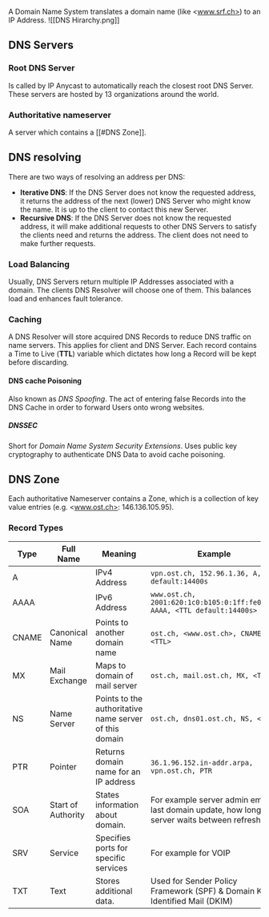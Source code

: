 A Domain Name System translates a domain name (like <www.srf.ch>) to an IP Address.
![[DNS Hirarchy.png]]

## DNS Servers
### Root DNS Server
Is called by IP Anycast to automatically reach the closest root DNS Server. These servers are hosted by 13 organizations around the world.

### Authoritative nameserver
A server which contains a [[#DNS Zone]].

## DNS resolving
There are two ways of resolving an address per DNS:
- **Iterative DNS**: If the DNS Server does not know the requested address, it returns the address of the next (lower) DNS Server who might know the name. It is up to the client to contact this new Server.
- **Recursive DNS**: If the DNS Server does not know the requested address, it will make additional requests to other DNS Servers to satisfy the clients need and returns the address. The client does not need to make further requests.

### Load Balancing
Usually, DNS Servers return multiple IP Addresses associated with a domain. The clients DNS Resolver will choose one of them. This balances load and enhances fault tolerance.

### Caching
A DNS Resolver will store acquired DNS Records to reduce DNS traffic on name servers. This applies for client and DNS Server. Each record contains a Time to Live (**TTL**) variable which dictates how long a Record will be kept before discarding.

#### DNS cache Poisoning
Also known as _DNS Spoofing_. The act of entering false Records into the DNS Cache in order to forward Users onto wrong websites.

##### DNSSEC
Short for _Domain Name System Security Extensions_. Uses public key cryptography to authenticate DNS Data to avoid cache poisoning.

## DNS Zone
Each authoritative Nameserver contains a Zone, which is a collection of key value entries (e.g. <www.ost.ch>: 146.136.105.95).

### Record Types

| Type | Full Name | Meaning | Example |
| ---- | ---- | ---- | ---- |
| A |  | IPv4 Address | `vpn.ost.ch, 152.96.1.36, A,<TTL default:14400s`<br> |
| AAAA |  | IPv6 Address | `www.ost.ch, 2001:620:1c0:b105:0:1ff:fe05:9, AAAA, <TTL default:14400s>` |
| CNAME | Canonical Name | Points to another domain name | `ost.ch, <www.ost.ch>, CNAME, <TTL>` |
| MX | Mail Exchange | Maps to domain of mail server | `ost.ch, mail.ost.ch, MX, <TTL>` |
| NS | Name Server | Points to the authoritative name server of this domain | `ost.ch, dns01.ost.ch, NS, <TTL>` |
| PTR | Pointer | Returns domain name for an IP address | `36.1.96.152.in-addr.arpa, vpn.ost.ch, PTR` |
| SOA | Start of Authority | States information about domain. | For example server admin email, last domain update, how long the server waits between refreshes |
| SRV | Service | Specifies ports for specific services | For example for VOIP |
| TXT | Text | Stores additional data. | Used for Sender Policy Framework (SPF) & Domain Keys Identified Mail (DKIM) |
